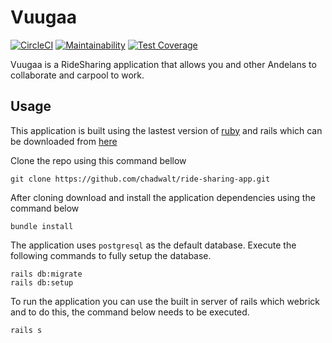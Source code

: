 # Vuugaa
[![CircleCI](https://circleci.com/gh/chadwalt/ride-sharing-app.svg?style=svg)](https://circleci.com/gh/chadwalt/ride-sharing-app)
[![Maintainability](https://api.codeclimate.com/v1/badges/9b38ea3648f389b9fd27/maintainability)](https://codeclimate.com/github/chadwalt/ride-sharing-app/maintainability)
[![Test Coverage](https://api.codeclimate.com/v1/badges/9b38ea3648f389b9fd27/test_coverage)](https://codeclimate.com/github/chadwalt/ride-sharing-app/test_coverage)

Vuugaa is a RideSharing application that allows you and other Andelans to collaborate and carpool to work.

## Usage
This application is built using the lastest version of [ruby](https://www.ruby-lang.org/en/downloads/) and rails which can be downloaded from [here](https://rubyonrails.org/)

Clone the repo using this command bellow
```
git clone https://github.com/chadwalt/ride-sharing-app.git
```

After cloning download and install the application dependencies using the command below
```
bundle install
```

The application uses `postgresql` as the default database. Execute the following commands to fully setup the database.
```
rails db:migrate
rails db:setup
```

To run the application you can use the built in server of rails which webrick and to do this, the command below needs to be executed.
```
rails s
```